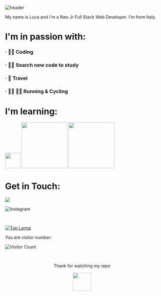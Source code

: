 ![header](https://capsule-render.vercel.app/api?type=rect&color=333333&height=160&section=header&text=Hello%20Dev%20🙋&fontSize=30&fontAlign=50&fontColor=FFFFFF)

<p>My name is Luca and i'm a Neo Jr Full Stack Web Developer. I'm from Italy. </p>

<h1> I'm in passion with: </h1>
<h3>&#183; 👨‍💻 Coding</h3>
<h3>&#183; 🕵️‍♂️ Search new code to study</h3>
<h3>&#183; 🛫 Travel</h3>
<h3>&#183; 🏃‍♂️ 🚵‍♂️ Running & Cycling </h3>

<h1> I'm learning: </h1>
<p><img src="https://upload.wikimedia.org/wikipedia/commons/thumb/9/95/Vue.js_Logo_2.svg/1024px-Vue.js_Logo_2.svg.png" width="50">  <img src="https://res.cloudinary.com/dtfbvvkyp/image/upload/v1566331377/laravel-logolockup-cmyk-red.svg" width="150"> <img src="https://upload.wikimedia.org/wikipedia/commons/thumb/c/ca/AngularJS_logo.svg/1390px-AngularJS_logo.svg.png" width="150"></p> 

<h1> Get in Touch: </h1>

![](https://img.shields.io/badge/💻%20Site-therunnerpost.it-informational?style=flat&logo=data:image/svg%2bxml;base64,<BASE64_DATA>)

![Instagram](https://img.shields.io/badge/📱%20Instagram-therunnerpost-informational?style=flat&logo=data:image/svg%2bxml;base64,<BASE64_DATA>)

</br>

[![Top Langs](https://github-readme-stats.vercel.app/api/top-langs/?username=Ljnce&layout=compact)](https://github.com/anuraghazra/github-readme-stats)

<p> You are visitor number: </p>

![Visitor Count](https://profile-counter.glitch.me/Ljnce/count.svg)

</br>

<p align=center> Thank for watching my repo</p>
<p align=center><img src="https://raw.githubusercontent.com/MartinHeinz/MartinHeinz/master/wave.gif" width="60px">
